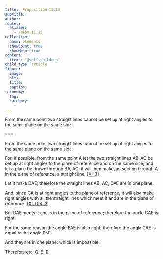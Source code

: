 ```yaml
---
title:  Proposition 11.13
subtitle: 
author:
routes:
  aliases:
    - /elem.11.13
collection:
  name: elements
  showCount: true
  showMenu: true
content:
  items: '@self.children'
child_type: article
figure:
  image:
  alt:
  title:
  caption:
taxonomy:
  tag:
  category:
    - 
---
```


<p>
       <hi rend="ital">From the same point two straight lines cannot be set up at right angles to the same plane on the same side.</hi>
      </p>

===

<p>
       <span class="ital">From the same point two straight lines cannot be set up at right angles to the same plane on the same side.</span>
      </p>

<p>For, if possible, from the same point <span class="ital">A</span> let the two straight lines <span class="ital">AB</span>, <span class="ital">AC</span> be set up at right angles to the plane of reference and on the same side, and let a plane be drawn through <span class="ital">BA</span>, <span class="ital">AC</span>; it will then make, as section through <span class="ital">A</span> in the plane of reference, a straight line. [<a href="/elem.11.3">XI. 3</a>] 
      </p>

<p>Let it make <span class="ital">DAE</span>; therefore the straight lines <span class="ital">AB</span>, <span class="ital">AC</span>, <span class="ital">DAE</span> are in one plane. </p>

<p>And, since <span class="ital">CA</span> is at right angles to the plane of reference, it will also make right angles with all the straight lines which meet it and are in the plane of reference. [<a href="/elem.11.def.3">XI. Def. 3</a>] </p>

<p>But <span class="ital">DAE</span> meets it and is in the plane of reference; therefore the angle <span class="ital">CAE</span> is right. </p>

<p>For the same reason the angle <span class="ital">BAE</span> is also right; therefore the angle <span class="ital">CAE</span> is equal to the angle <span class="ital">BAE</span>. </p>

<p>And they are in one plane: which is impossible. </p>

<p>Therefore etc. Q. E. D.</p>
